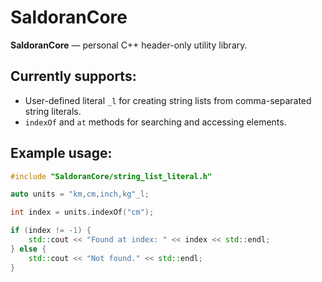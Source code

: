 # SaldoranCore

**SaldoranCore** — personal C++ header-only utility library.

## Currently supports:
- User-defined literal `_l` for creating string lists from comma-separated string literals.
- `indexOf` and `at` methods for searching and accessing elements.

## Example usage:

```cpp
#include "SaldoranCore/string_list_literal.h"

auto units = "km,cm,inch,kg"_l;

int index = units.indexOf("cm");

if (index != -1) {
    std::cout << "Found at index: " << index << std::endl;
} else {
    std::cout << "Not found." << std::endl;
}
